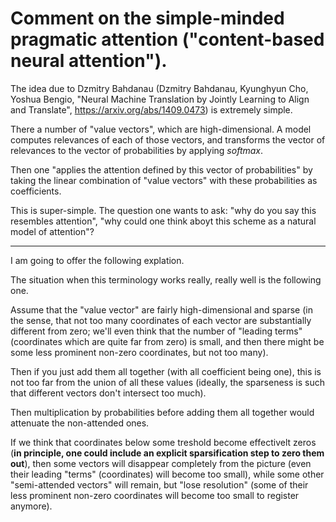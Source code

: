 # Comment on the simple-minded pragmatic attention ("content-based neural attention").

The idea due to Dzmitry Bahdanau (Dzmitry Bahdanau, Kyunghyun Cho, Yoshua Bengio, "Neural Machine Translation by Jointly Learning to Align and Translate", https://arxiv.org/abs/1409.0473) is extremely simple. 

There a number of "value vectors",
which are high-dimensional. A model computes relevances of each of those vectors,
and transforms the vector of relevances to the vector of probabilities by applying _softmax_.

Then one "applies the attention defined by this vector of probabilities" by taking
the linear combination of "value vectors" with these probabilities as coefficients.

This is super-simple. The question one wants to ask: "why do you say this resembles attention",
"why could one think aboyt this scheme as a natural model of attention"?

---

I am going to offer the following explation.

The situation when this terminology works really, really well is the following one.

Assume that the "value vector" are fairly high-dimensional and sparse (in the sense,
that not too many coordinates of each vector are substantially different from zero;
we'll even think that the number of "leading terms" (coordinates which are quite far from zero)
is small, and then there might be some less prominent non-zero coordinates, but not too many).

Then if you just add them all together (with all coefficient being one), this is not too
far from the union of all these values (ideally, the sparseness is such that different vectors
don't intersect too much).

Then multiplication by probabilities before adding them all together would attenuate the
non-attended ones.

If we think that coordinates below some treshold become effectivelt zeros (**in principle,
one could include an explicit sparsification step to zero them out**), then some vectors
will disappear completely from the picture (even their leading "terms" (coordinates) will become
too small), while some other "semi-attended vectors" will remain, but "lose resolution"
(some of their less prominent non-zero coordinates will become too small to register anymore).
